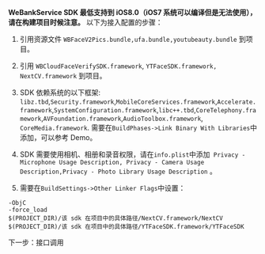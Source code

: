 **WeBankService SDK 最低支持到 iOS8.0（iOS7 系统可以编译但是无法使用），请在构建项目时候注意。**
以下为接入配置的步骤：

1. 引用资源文件 `WBFaceV2Pics.bundle,ufa.bundle,youtubeauty.bundle` 到项目。

2. 引用 `WBCloudFaceVerifySDK.framework`, `YTFaceSDK.framework, NextCV.framework` 到项目。

3. SDK 依赖系统的以下框架: `libz.tbd`,`Security.framework`,`MobileCoreServices.framework`,`Accelerate.framework`,`SystemConfiguration.framework`,`libc++.tbd`,`CoreTelephony.framework`,`AVFoundation.framework`,`AudioToolbox.framework`, `CoreMedia.framework`. 需要在`BuildPhases->Link Binary With Libraries`中添加，可以参考 Demo。

4. SDK 需要使用相机、相册和录音权限，请在` info.plist `中添加` Privacy - Microphone Usage Description, Privacy - Camera Usage Description,Privacy - Photo Library Usage Description` 。

5. 需要在`BuildSettings->Other Linker Flags`中设置：

  ```
  -ObjC
  -force_load
  $(PROJECT_DIR)/该 sdk 在项目中的具体路径/NextCV.framework/NextCV
  $(PROJECT_DIR)/该 sdk 在项目中的具体路径/YTFaceSDK.framework/YTFaceSDK
  ```




下一步：接口调用